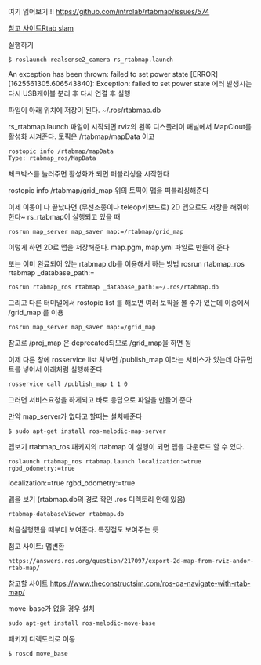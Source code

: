  여기 읽어보기!!!
https://github.com/introlab/rtabmap/issues/574

[참고 사이트Rtab slam](https://sudonull.com/post/18423-Localization-and-navigation-in-ROS-using-rtabmap)

실행하기
```
$ roslaunch realsense2_camera rs_rtabmap.launch 
```

An exception has been thrown: failed to set power state
[ERROR] [1625561305.606543840]: Exception: failed to set power state
에러 발생시는 다시 USB케이블 분리 후 다시 연결 후 실행

파일이 아래 위치에 저장이 된다.
~/.ros/rtabmap.db 

rs_rtabmap.launch 파일이 시작되면 rviz의 왼쪽 디스플레이 패널에서 
MapClout를 활성화 시켜준다. 토픽은 /rtabmap/mapData 이고 
```
rostopic info /rtabmap/mapData
Type: rtabmap_ros/MapData
```
체크박스를 눌러주면 활성화가 되면 퍼블리싱을 시작한다


rostopic info /rtabmap/grid_map
위의 토픽이 맵을 퍼블리싱해준다

이제 이동이 다 끝났다면 (무선조종이나 teleop키보드로) 
2D 맵으로도 저장을 해줘야한다~ rs_rtabmap이 실행되고 있을 때
```
rosrun map_server map_saver map:=/rtabmap/grid_map
```
이렇게 하면 2D로 맵을 저장해준다. map.pgm, map.yml 파일로 만들어 준다


또는 이미 완료되어 있는 rtabmap.db를 이용해서 하는 방법
rosrun rtabmap_ros rtabmap _database_path:=

```
rosrun rtabmap_ros rtabmap _database_path:=~/.ros/rtabmap.db
```
그리고 다른 터미널에서 rostopic list 를 해보면
여러 토픽을 볼 수가 있는데 이중에서 /grid_map 를 이용
```
rosrun map_server map_saver map:=/grid_map

```
참고로 /proj_map 은 deprecated되므로 /grid_map을 하면 됨

이제 다른 창에 rosservice list 쳐보면 /publish_map 이라는 서비스가 있는데 
아규먼트를 넣어서 아래처럼 실행해준다
```
rosservice call /publish_map 1 1 0
```
그러면 서비스요청을 하게되고 바로 응답으로 파일을 만들어 준다


만약 map_server가 없다고 할때는 설치해준다
```
$ sudo apt-get install ros-melodic-map-server
```

맵보기 rtabmap_ros 패키지의 rtabmap 이 실행이 되면 맵을 다운로드 할 수 있다.
```
roslaunch rtabmap_ros rtabmap.launch localization:=true rgbd_odometry:=true
```

localization:=true rgbd_odometry:=true

맵을 보기 (rtabmap.db의 경로 확인 .ros 디렉토리 안에 있음)
```
rtabmap-databaseViewer rtabmap.db
```

처음실행했을 때부터 보여준다. 특징점도 보여주는 듯



첨고 사이트: 맵변환 
```
https://answers.ros.org/question/217097/export-2d-map-from-rviz-andor-rtab-map/
```

참고할 사이트 
https://www.theconstructsim.com/ros-qa-navigate-with-rtab-map/

move-base가 없을 경우 설치
```
sudo apt-get install ros-melodic-move-base
```
패키지 디렉토리로 이동
```
$ roscd move_base
```